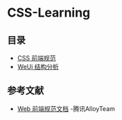 # CSS-Learning

## 目录

- [CSS 前端规范](./css/README.md)
- [WeUi 结构分析](./weui/README.md)


## 参考文献

- [Web 前端规范文档](http://alloyteam.github.io/CodeGuide/) -腾讯AlloyTeam

